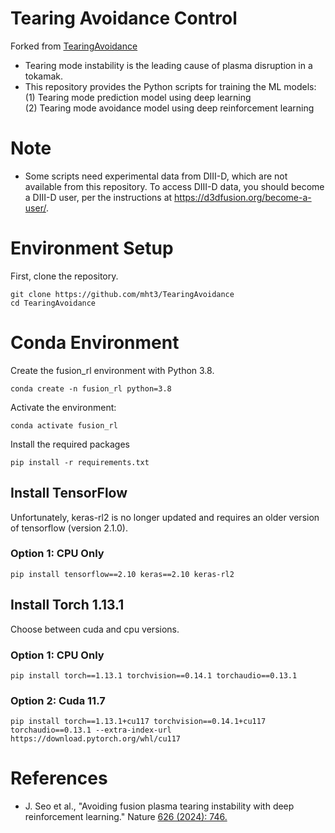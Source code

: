 # Tearing Avoidance Control

Forked from [TearingAvoidance](https://github.com/PlasmaControl/TearingAvoidance)

- Tearing mode instability is the leading cause of plasma disruption in a tokamak.
- This repository provides the Python scripts for training the ML models:\
  (1) Tearing mode prediction model using deep learning\
  (2) Tearing mode avoidance model using deep reinforcement learning

# Note
- Some scripts need experimental data from DIII-D, which are not available from this repository. To access DIII-D data, you should become a DIII-D user, per the instructions at https://d3dfusion.org/become-a-user/.

# Environment Setup
First, clone the repository.
```
git clone https://github.com/mht3/TearingAvoidance
cd TearingAvoidance
```
# Conda Environment

Create the fusion_rl environment with Python 3.8.
```
conda create -n fusion_rl python=3.8
```

Activate the environment:
```
conda activate fusion_rl
```

Install the required packages
```
pip install -r requirements.txt
```

## Install TensorFlow

Unfortunately, keras-rl2 is no longer updated and requires an older version of tensorflow (version 2.1.0). 

### Option 1: CPU Only

```
pip install tensorflow==2.10 keras==2.10 keras-rl2
```


## Install Torch 1.13.1

Choose between cuda and cpu versions.

### Option 1: CPU Only

```
pip install torch==1.13.1 torchvision==0.14.1 torchaudio==0.13.1
```

### Option 2: Cuda 11.7

```
pip install torch==1.13.1+cu117 torchvision==0.14.1+cu117 torchaudio==0.13.1 --extra-index-url https://download.pytorch.org/whl/cu117
```

# References
- J. Seo et al., "Avoiding fusion plasma tearing instability with deep reinforcement learning." Nature [626 (2024): 746.](https://www.nature.com/articles/s41586-024-07024-9)
